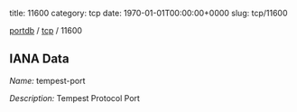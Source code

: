 title: 11600
category: tcp
date: 1970-01-01T00:00:00+0000
slug: tcp/11600

[portdb](/) / [tcp](/category/tcp.html) / 11600


## IANA Data

_Name:_ tempest-port

_Description:_ Tempest Protocol Port

